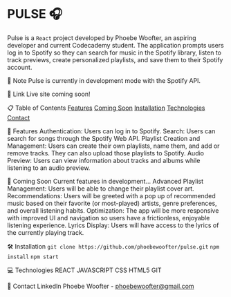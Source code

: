 # PULSE 🎧

Pulse is a `React` project developed by Phoebe Woofter, an aspiring developer and current Codecademy student. The application prompts users log in to Spotify so they can search for music in the Spotify library, listen to track previews, create personalized playlists, and save them to their Spotify account.

📝 Note
Pulse is currently in development mode with the Spotify API. 

🔗 Link 
Live site coming soon!

📋 Table of Contents
[Features](#features)
[Coming Soon](#coming-soon)
[Installation](#installation)
[Technologies](#technologies)
[Contact](#contact)

💭 Features
Authentication: Users can log in to Spotify.
Search: Users can search for songs through the Spotify Web API.
Playlist Creation and Management: Users can create their own playlists, name them, and add or remove tracks. They can also upload those playlists to Spotify.
Audio Preview: Users can view information about tracks and albums while listening to an audio preview.

🎥 Coming Soon
Current features in development...
Advanced Playlist Management: Users will be able to change their playlist cover art.
Recommendations: Users will be greeted with a pop up of recommended music based on their favorite (or most-played) artists, genre preferences, and overall listening habits.
Optimization: The app will be more responsive with improved UI and navigation so users have a frictionless, enjoyable listening experience.
Lyrics Display: Users will have access to the lyrics of the currently playing track.

🛠️ Installation
```git clone https://github.com/phoebewoofter/pulse.git```
```npm install```
```npm start```

💻 Technologies
REACT
JAVASCRIPT
CSS
HTML5
GIT

👤 Contact
LinkedIn
Phoebe Woofter - phoebewoofter@gmail.com


